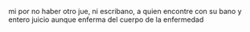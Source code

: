 mi por no haber otro jue, ni escribano, a quien encontre con su bano y entero juicio aunque enferma del cuerpo de la enfermedad
